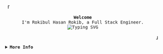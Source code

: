 <div align="center">
  <p align="left">
    <strong><samp>「</samp></strong>
  </p>

  <p align="center">
    <samp>
      <b>Welcome</b>
      <br />
      I'm Rokibul Hasan Rokib, a Full Stack Engineer.
      <br />
      <img
        src="https://readme-typing-svg.demolab.com?font=Iosevka&size=16&pause=1000&color=9D7CD8&center=true&vCenter=true&width=435&lines=I+code+efficient+and+elegant+programs"
        alt="Typing SVG"
      />
    </samp>
  </p>

  <p align="right">
    <strong><samp>」</samp></strong>
  </p>

  <details align="left">
    <summary>
      <samp><b>More Info</b></samp>
    </summary>
    <br />
    <p align="center">
      <samp>
        [ <a href="">about me</a> •
        <a href="">projects</a> •
        <a href="https://www.linkedin.com/in/0xrokib/">contact</a> ]
      </samp>
    </p>
    <br />
    <div align="center">
      <table>
        <tr>
          <td>
            <a href="#github-stats">
              <img
                align="center"
                alt="GitHub Stats"
                src="https://github-readme-stats.vercel.app/api?username=0xRokib&count_private=true&show_icons=true&include_all_commits=true&hide_border=true&theme=tokyonight"
              />
            </a>
          </td>
          <td>
            <a href="#streak-stats">
              <img
                align="center"
                alt="GitHub Streak"
                src="https://streak-stats.demolab.com/?user=0xRokib&hide_border=true&theme=tokyonight"
              />
            </a>
          </td>
        </tr>
        <tr>
          <td colspan="2" align="center">
            <a href="#top-languages">
              <img
                align="center"
                alt="Top Languages"
                width="400"
                height="200"
                src="https://github-readme-stats.vercel.app/api/top-langs/?username=0xRokib&hide_progress=true&layout=compact&hide_border=true&langs_count=6&theme=tokyonight"
              />
            </a>
          </td>
        </tr>
      </table>
    </div>
  </details>
</div>
